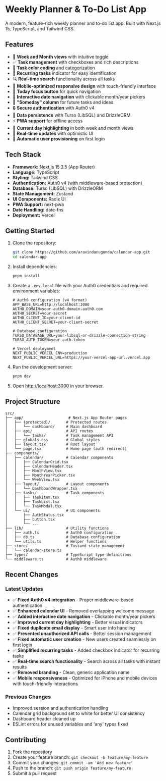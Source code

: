 # Weekly Planner & To-Do List App

A modern, feature-rich weekly planner and to-do list app. Built with Next.js 15, TypeScript, and Tailwind CSS.

## Features

- 📅 **Week and Month views** with intuitive toggle
- ✅ **Task management** with checkboxes and rich descriptions
- 🎨 **Task color coding** and categorization
- 🔄 **Recurring tasks** indicator for easy identification
- 🔍 **Real-time search** functionality across all tasks
- 📱 **Mobile-optimized responsive design** with touch-friendly interface
- 🎯 **Today focus button** for quick navigation
- 📆 **Interactive date navigation** with clickable month/year pickers
- 🌙 **"Someday" column** for future tasks and ideas
- 🔒 **Secure authentication** with Auth0 v4
- 💾 **Data persistence** with Turso (LibSQL) and DrizzleORM
- ⚡ **PWA support** for offline access
- 🎨 **Current day highlighting** in both week and month views
- 🔄 **Real-time updates** with optimistic UI
- 👤 **Automatic user provisioning** on first login

## Tech Stack

- **Framework:** Next.js 15.3.5 (App Router)
- **Language:** TypeScript
- **Styling:** Tailwind CSS
- **Authentication:** Auth0 v4 (with middleware-based protection)
- **Database:** Turso (LibSQL) with DrizzleORM
- **State Management:** Zustand
- **UI Components:** Radix UI
- **PWA Support:** next-pwa
- **Date Handling:** date-fns
- **Deployment:** Vercel

## Getting Started

1. Clone the repository:
   ```bash
   git clone https://github.com/aravindanugonda/calendar-app.git
   cd calendar-app
   ```

2. Install dependencies:
   ```bash
   pnpm install
   ```

3. Create a `.env.local` file with your Auth0 credentials and required environment variables:
   ```env
   # Auth0 configuration (v4 format)
   APP_BASE_URL=http://localhost:3000
   AUTH0_DOMAIN=your-auth0-domain.auth0.com
   AUTH0_SECRET=your-secret
   AUTH0_CLIENT_ID=your-client-id
   AUTH0_CLIENT_SECRET=your-client-secret

   # Database configuration
   TURSO_DATABASE_URL=your-libsql-or-drizzle-connection-string
   TURSO_AUTH_TOKEN=your-auth-token

   # Vercel deployment
   NEXT_PUBLIC_VERCEL_ENV=production
   NEXT_PUBLIC_VERCEL_URL=https://your-vercel-app-url.vercel.app
   ```


4. Run the development server:
   ```bash
   pnpm dev
   ```

5. Open [http://localhost:3000](http://localhost:3000) in your browser.

## Project Structure

```
src/
├── app/                    # Next.js App Router pages
│   ├── (protected)/       # Protected routes
│   │   └── dashboard/     # Main dashboard
│   ├── api/               # API routes
│   │   └── tasks/         # Task management API
│   ├── globals.css        # Global styles
│   ├── layout.tsx         # Root layout
│   └── page.tsx           # Home page (auth redirect)
├── components/
│   ├── calendar/          # Calendar components
│   │   ├── CalendarGrid.tsx
│   │   ├── CalendarHeader.tsx
│   │   ├── MonthView.tsx
│   │   ├── MonthYearPicker.tsx
│   │   └── WeekView.tsx
│   ├── layout/            # Layout components
│   │   └── DashboardWrapper.tsx
│   ├── tasks/             # Task components
│   │   ├── TaskItem.tsx
│   │   ├── TaskList.tsx
│   │   └── TaskModal.tsx
│   └── ui/                # UI components
│       ├── AuthStatus.tsx
│       ├── button.tsx
│       └── ...
├── lib/                   # Utility functions
│   ├── auth.ts            # Auth0 configuration
│   ├── db.ts              # Database configuration
│   └── utils.ts           # Helper functions
├── store/                 # Zustand state management
│   └── calendar-store.ts
├── types/                 # TypeScript type definitions
└── middleware.ts          # Auth0 middleware
```

## Recent Changes

### Latest Updates
- ✅ **Fixed Auth0 v4 integration** - Proper middleware-based authentication
- ✅ **Enhanced calendar UI** - Removed overlapping welcome message
- ✅ **Added interactive date navigation** - Clickable month/year pickers
- ✅ **Improved current day highlighting** - Better visual indicators
- ✅ **Fixed duplicate email display** - Smart user info handling
- ✅ **Prevented unauthorized API calls** - Better session management
- ✅ **Fixed automatic user creation** - New users created seamlessly on first login
- ✅ **Simplified recurring tasks** - Added checkbox indicator for recurring tasks
- ✅ **Real-time search functionality** - Search across all tasks with instant results
- ✅ **Removed branding** - Clean, generic application name
- ✅ **Mobile responsiveness** - Optimized for iPhone and mobile devices with touch-friendly interactions

### Previous Changes
- Improved session and authentication handling
- Calendar grid background set to white for better UI consistency
- Dashboard header cleaned up
- ESLint errors for unused variables and 'any' types fixed

## Contributing

1. Fork the repository
2. Create your feature branch: `git checkout -b feature/my-feature`
3. Commit your changes: `git commit -am 'Add new feature'`
4. Push to the branch: `git push origin feature/my-feature`
5. Submit a pull request
